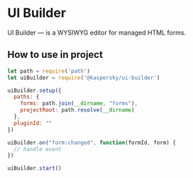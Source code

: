 # UI Builder

UI Builder — is a WYSIWYG editor for managed HTML forms.

## How to use in project

```javascript
let path = require('path')
let uiBuilder = require('@kaspersky/ui-builder')

uiBuilder.setup({
  paths: {
    forms: path.join(__dirname, "forms"),
    projectRoot: path.resolve(__dirname)
  },
  pluginId: ""
})

uiBuilder.on("form:changed", function(formId, form) {
  // handle event
})

uiBuilder.start()
```